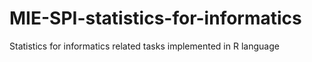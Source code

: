 # MIE-SPI-statistics-for-informatics
Statistics for informatics related tasks implemented in R language
